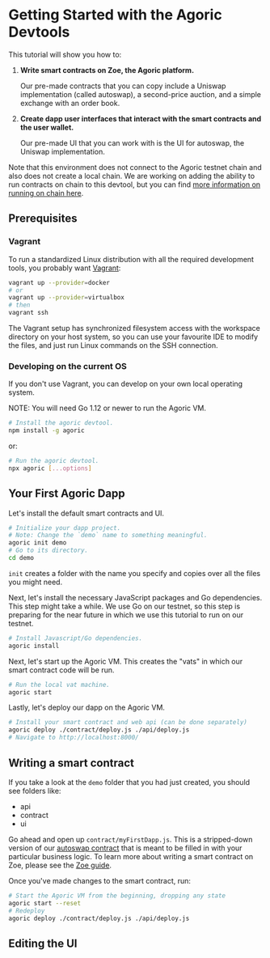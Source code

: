 # Getting Started with the Agoric Devtools

This tutorial will show you how to:
1) __Write smart contracts on Zoe, the Agoric platform.__

   Our pre-made contracts that you can copy include a Uniswap implementation
   (called autoswap), a second-price auction, and a simple exchange
   with an order book.

2) __Create dapp user interfaces that interact with the smart contracts
   and the user wallet.__
   
   Our pre-made UI that you can work with is the
   UI for autoswap, the Uniswap implementation.

Note that this environment does not connect to the Agoric testnet chain and
also does not create a local chain. We are working on adding the
ability to run contracts on chain to this devtool, but you can find
[more information on running on chain here](../manual-setup/README.md).

## Prerequisites

### Vagrant

To run a standardized Linux distribution with all the required development tools, you probably want [Vagrant](https://www.vagrantup.com/docs/):

```sh
vagrant up --provider=docker
# or
vagrant up --provider=virtualbox
# then
vagrant ssh
```

The Vagrant setup has synchronized filesystem access with the workspace directory on your host system, so you can use your favourite IDE to modify the files, and just run Linux commands on the SSH connection.

### Developing on the current OS

If you don't use Vagrant, you can develop on your own local operating system.

NOTE: You will need Go 1.12 or newer to run the Agoric VM.

```sh
# Install the agoric devtool.
npm install -g agoric
```

or:

```sh
# Run the agoric devtool.
npx agoric [...options]
```

## Your First Agoric Dapp

Let's install the default smart contracts and UI. 

```sh
# Initialize your dapp project.
# Note: Change the `demo` name to something meaningful.
agoric init demo
# Go to its directory.
cd demo
```
`init` creates a folder with the name you specify and copies over all
the files you might need. 

Next, let's install the necessary JavaScript packages and Go
dependencies. This step might take a while. We use Go on our testnet,
so this step is preparing for the near future in which we use this
tutorial to run on our testnet. 

```sh
# Install Javascript/Go dependencies.
agoric install
```

Next, let's start up the Agoric VM. This creates the "vats" in which
our smart contract code will be run. 

```sh
# Run the local vat machine.
agoric start
```

Lastly, let's deploy our dapp on the Agoric VM. 
```sh
# Install your smart contract and web api (can be done separately)
agoric deploy ./contract/deploy.js ./api/deploy.js
# Navigate to http://localhost:8000/
```

## Writing a smart contract 

If you take a look at the `demo` folder that you had just created,
you should see folders like:

* api
* contract
* ui

Go ahead and open up `contract/myFirstDapp.js`. This is a
stripped-down version of our [autoswap
contract](../zoe/guide/contracts/autoswap.md) that is meant to be
filled in with your particular business logic. To learn more about
writing a smart contract on Zoe, please see the [Zoe
guide](../zoe/guide/).

Once you've made changes to the smart contract, run:

```sh
# Start the Agoric VM from the beginning, dropping any state
agoric start --reset
# Redeploy
agoric deploy ./contract/deploy.js ./api/deploy.js
```

## Editing the UI


